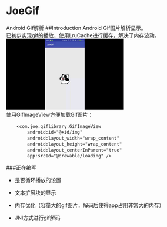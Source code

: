 # JoeGif
Android Gif解析
##Introduction
Android Gif图片解析显示。  
已初步实现gif的播放，使用LruCache进行缓存，解决了内存波动。  
![](https://github.com/1030310877/JoeGif/blob/master/gif/demo.gif)  
使用GifImageView方便加载Gif图片：
```
    <com.joe.giflibrary.GifImageView
        android:id="@+id/img"
        android:layout_width="wrap_content"
        android:layout_height="wrap_content"
        android:layout_centerInParent="true"
        app:srcId="@drawable/loading" />
```
###正在编写
* 是否循环播放的设置
- 文本扩展块的显示  
* 内存优化（容量大的gif图片，解码后使得app占用非常大的内存）
- JNI方式进行gif解码
